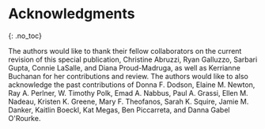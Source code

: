 

# Acknowledgments
{: .no_toc}

The authors would like to thank their fellow collaborators on the current revision of this special publication, Christine Abruzzi, Ryan Galluzzo, Sarbari Gupta, Connie LaSalle, and Diana Proud-Madruga, as well as Kerrianne Buchanan for her contributions and review. The authors would like to also acknowledge the past contributions of Donna F. Dodson, Elaine M. Newton, Ray A. Perlner, W. Timothy Polk, Emad A. Nabbus, Paul A. Grassi, Ellen M. Nadeau, Kristen K. Greene, Mary F. Theofanos, Sarah K. Squire, Jamie M. Danker, Kaitlin Boeckl, Kat Megas, Ben Piccarreta, and Danna Gabel O'Rourke.